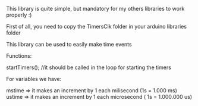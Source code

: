 This library is quite simple, but mandatory for my others libraries to work properly :)

First of all, you need to copy the TimersClk folder in your arduino libraries folder

  This library can be used to easily make time events

  Functions:
  
startTimers(); //it should be called in the loop for starting the timers

  For variables we have:
  
mstime => it makes an increment by 1 each milisecond (1s = 1.000 ms)
ustime => it makes an increment by 1 each microsecond ( 1s = 1.000.000 us)
